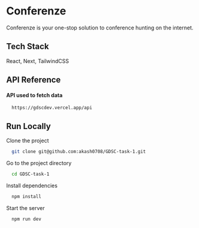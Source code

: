 
# Conferenze

Conferenze is your one-stop solution to conference hunting on the internet.


## Tech Stack

React, Next, TailwindCSS


## API Reference

#### API used to fetch data

```http
  https://gdscdev.vercel.app/api
```





## Run Locally

Clone the project

```bash
  git clone git@github.com:akash0708/GDSC-task-1.git
```

Go to the project directory

```bash
  cd GDSC-task-1
```

Install dependencies

```bash
  npm install
```

Start the server

```bash
  npm run dev
```


